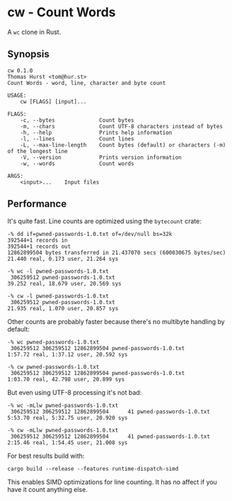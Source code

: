 # cw - Count Words

A `wc` clone in Rust.


## Synopsis

```
cw 0.1.0
Thomas Hurst <tom@hur.st>
Count Words - word, line, character and byte count

USAGE:
    cw [FLAGS] [input]...

FLAGS:
    -c, --bytes              Count bytes
    -m, --chars              Count UTF-8 characters instead of bytes
    -h, --help               Prints help information
    -l, --lines              Count lines
    -L, --max-line-length    Count bytes (default) or characters (-m) of the longest line
    -V, --version            Prints version information
    -w, --words              Count words

ARGS:
    <input>...    Input files
```


## Performance

It's quite fast.  Line counts are optimized using the `bytecount` crate:

```
-% dd if=pwned-passwords-1.0.txt of=/dev/null bs=32k
392544+1 records in
392544+1 records out
12862899504 bytes transferred in 21.437070 secs (600030675 bytes/sec)
21.440 real, 0.173 user, 21.264 sys

-% wc -l pwned-passwords-1.0.txt
 306259512 pwned-passwords-1.0.txt
39.252 real, 18.679 user, 20.569 sys

-% cw -l pwned-passwords-1.0.txt
 306259512 pwned-passwords-1.0.txt
21.935 real, 1.070 user, 20.857 sys
```

Other counts are probably faster because there's no multibyte handling by default:

```
-% wc pwned-passwords-1.0.txt
 306259512 306259512 12862899504 pwned-passwords-1.0.txt
1:57.72 real, 1:37.12 user, 20.592 sys

-% cw pwned-passwords-1.0.txt
 306259512 306259512 12862899504 pwned-passwords-1.0.txt
1:03.70 real, 42.798 user, 20.899 sys
```

But even using UTF-8 processing it's not bad:

```
-% wc -mLlw pwned-passwords-1.0.txt
 306259512 306259512 12862899504      41 pwned-passwords-1.0.txt
5:53.70 real, 5:32.75 user, 20.920 sys

-% cw -mLlw pwned-passwords-1.0.txt
 306259512 306259512 12862899504      41 pwned-passwords-1.0.txt
2:15.46 real, 1:54.45 user, 21.008 sys
```

For best results build with:

```
cargo build --release --features runtime-dispatch-simd
```

This enables SIMD optimizations for line counting.  It has no affect if you have
it count anything else.

